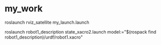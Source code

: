 # my_work
roslaunch rviz_satellite my_launch.launch

roslaunch robot1_description state_xacro2.launch model:="$(rospack find robot1_description)/urdf/robot1.xacro"

